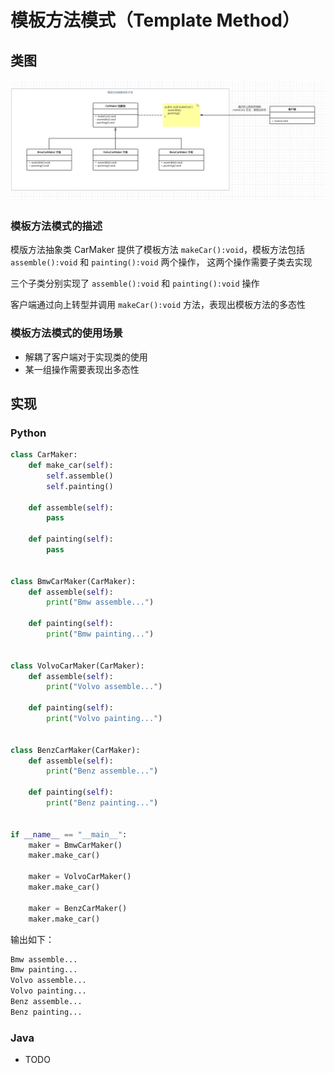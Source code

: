 # 模板方法模式（Template Method）

## 类图

![](https://raw.githubusercontent.com/hsxhr-10/Blog/master/image/%E8%AE%BE%E8%AE%A1%E6%A8%A1%E5%BC%8F-14.png)

### 模板方法模式的描述

模版方法抽象类 CarMaker 提供了模板方法 `makeCar():void`，模板方法包括 `assemble():void` 和 `painting():void` 两个操作，
这两个操作需要子类去实现

三个子类分别实现了 `assemble():void` 和 `painting():void` 操作

客户端通过向上转型并调用 `makeCar():void` 方法，表现出模板方法的多态性

### 模板方法模式的使用场景

- 解耦了客户端对于实现类的使用
- 某一组操作需要表现出多态性

## 实现

### Python

```python
class CarMaker:
    def make_car(self):
        self.assemble()
        self.painting()

    def assemble(self):
        pass

    def painting(self):
        pass


class BmwCarMaker(CarMaker):
    def assemble(self):
        print("Bmw assemble...")

    def painting(self):
        print("Bmw painting...")


class VolvoCarMaker(CarMaker):
    def assemble(self):
        print("Volvo assemble...")

    def painting(self):
        print("Volvo painting...")


class BenzCarMaker(CarMaker):
    def assemble(self):
        print("Benz assemble...")

    def painting(self):
        print("Benz painting...")


if __name__ == "__main__":
    maker = BmwCarMaker()
    maker.make_car()

    maker = VolvoCarMaker()
    maker.make_car()

    maker = BenzCarMaker()
    maker.make_car()
```

输出如下：

```BASH
Bmw assemble...
Bmw painting...
Volvo assemble...
Volvo painting...
Benz assemble...
Benz painting...
```

### Java

- TODO
